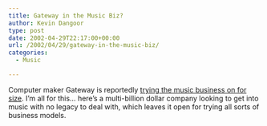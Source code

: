 ```yaml
---
title: Gateway in the Music Biz?
author: Kevin Dangoor
type: post
date: 2002-04-29T22:17:00+00:00
url: /2002/04/29/gateway-in-the-music-biz/
categories:
  - Music

---
```

Computer maker Gateway is reportedly [trying the music business on for size][1]. I&#8217;m all for this&#8230; here&#8217;s a multi-billion dollar company looking to get into music with no legacy to deal with, which leaves it open for trying all sorts of business models.

 [1]: http://news.com.com/2100-1040-893463.html?tag=fd_top